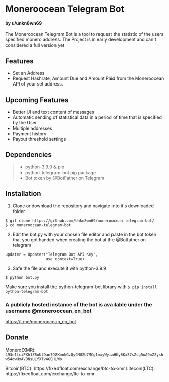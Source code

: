 # Moneroocean Telegram Bot
#### by u/unkn8wn69

The Moneroocean Telegram Bot is a tool to request the statistic of the users specified monero address.
The Project is in early development and can't considered a full version yet

## Features

* Set an Address
* Request Hashrate, Amount Due and Amount Paid from the Moneroocean API of your set address.

## Upcoming Features

* Better UI and text content of messages
* Automatic sending of statistical data in a period of time that is specified by the User
* Multiple addresses
* Payment history 
* Payout threshold settings

## Dependencies
> * python-3.9.9 & pip
> * python-telegram-bot pip package
> * Bot token by @BotFather on Telegram

## Installation

1. Clone or download the repository and navigate into it's downloaded folder 
```
$ git clone https://github.com/Unkn8wn69/moneroocean-telegram-bot/
$ cd moneroocean-telegram-bot
```
2. Edit the bot.py with your chosen file editor and paste in the bot token that you got handed when creating the bot at the @Botfather on telegram
```
updater = Updater("Telegram Bot API Key",
                  use_context=True)
```
3. Safe the file and execute it with python-3.9.9
```
$ python bot.py
```
Make sure you install the python-telegram-bot library with ```$ pip install python-telegram-bot```

### A publicly hosted instance of the bot is available under the username @moneroocean_en_bot
https://t.me/moneroocean_en_bot

## Donate

Monero(XMR): ```493e1fciPXh1ZBnUtDan7QZKmnNGzQyCMU2U7MCg1mxyWyiaHKyBKxS7sZsg5uA9mZZyshw54dwHxAVDNsULfXTv4GEHUWo```
</tr>
Bitcoin(BTC):
https://fixedfloat.com/exchange/btc-to-xmr
</tr>
Litecoin(LTC): 
https://fixedfloat.com/exchange/ltc-to-xmr
